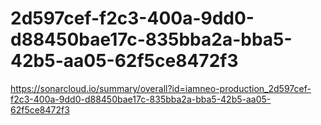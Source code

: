 # 2d597cef-f2c3-400a-9dd0-d88450bae17c-835bba2a-bba5-42b5-aa05-62f5ce8472f3
https://sonarcloud.io/summary/overall?id=iamneo-production_2d597cef-f2c3-400a-9dd0-d88450bae17c-835bba2a-bba5-42b5-aa05-62f5ce8472f3
